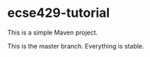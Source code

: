 # ecse429-tutorial

This is a simple Maven project.

This is the master branch. Everything is stable.
